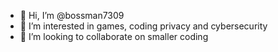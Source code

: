 - 👋 Hi, I’m @bossman7309
- 👀 I’m interested in games, coding privacy and cybersecurity 
- 💞️ I’m looking to collaborate on smaller coding

<!---
bossman7309/bossman7309 is a ✨ special ✨ repository because its `README.md` (this file) appears on your GitHub profile.
You can click the Preview link to take a look at your changes.
--->
